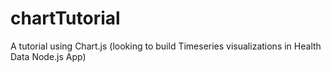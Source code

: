 # chartTutorial
A tutorial using Chart.js (looking to build Timeseries visualizations in Health Data Node.js App)

